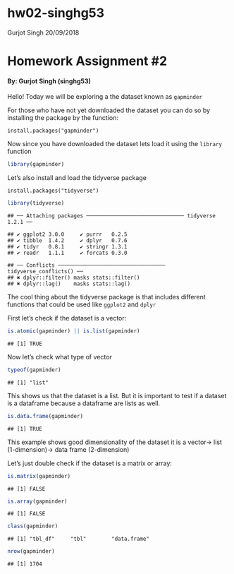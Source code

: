 hw02-singhg53
================
Gurjot Singh
20/09/2018

# Homework Assignment \#2

#### By: Gurjot Singh (singhg53)

Hello\! Today we will be exploring a the dataset known as `gapminder`

For those who have not yet downloaded the dataset you can do so by
installing the package by the function:

`install.packages("gapminder")`

Now since you have downloaded the dataset lets load it using the
`library` function

``` r
library(gapminder)
```

Let’s also install and load the tidyverse
    package

`install.packages("tidyverse")`

``` r
library(tidyverse)
```

    ## ── Attaching packages ─────────────────────────────── tidyverse 1.2.1 ──

    ## ✔ ggplot2 3.0.0     ✔ purrr   0.2.5
    ## ✔ tibble  1.4.2     ✔ dplyr   0.7.6
    ## ✔ tidyr   0.8.1     ✔ stringr 1.3.1
    ## ✔ readr   1.1.1     ✔ forcats 0.3.0

    ## ── Conflicts ────────────────────────────────── tidyverse_conflicts() ──
    ## ✖ dplyr::filter() masks stats::filter()
    ## ✖ dplyr::lag()    masks stats::lag()

The cool thing about the tidyverse package is that includes different
functions that could be used like `ggplot2` and `dplyr`

First let’s check if the dataset is a vector:

``` r
is.atomic(gapminder) || is.list(gapminder)
```

    ## [1] TRUE

Now let’s check what type of vector

``` r
typeof(gapminder)
```

    ## [1] "list"

This shows us that the dataset is a list. But it is important to test if
a dataset is a dataframe because a dataframe are lists as well.

``` r
is.data.frame(gapminder)
```

    ## [1] TRUE

This example shows good dimensionality of the dataset it is a vector-\>
list (1-dimension)-\> data frame (2-dimension)

Let’s just double check if the dataset is a matrix or array:

``` r
is.matrix(gapminder)
```

    ## [1] FALSE

``` r
is.array(gapminder)
```

    ## [1] FALSE

``` r
class(gapminder)
```

    ## [1] "tbl_df"     "tbl"        "data.frame"

``` r
nrow(gapminder)
```

    ## [1] 1704
